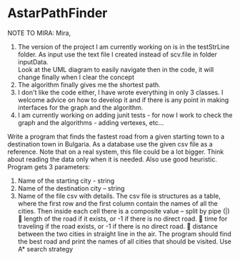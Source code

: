 # AstarPathFinder

NOTE TO MIRA:
Mira,
1. The version of the project I am currently working on is in the testStrLine folder.
As input use the text file I created instead of scv.file in folder inputData.  
Look at the UML diagram to easily navigate then in the code, it will change finally when I clear the concept
2. The algorithm finally gives me the shortest path.
3. I don't like the code either, I have wrote everything in only 3 classes. I welcome advice on how to develop it and if there is any point in making interfaces for the graph and the algorithm.
4. I am currently working on adding junit tests - for now I work to check the graph and the algorithms - adding vertexes, etc...



Write a program that finds the fastest road from a given starting town to a destination town in 
Bulgaria. As a database use the given csv file as a reference. Note that on a real system, this file 
could be a lot bigger. 
Think about reading the data only when it is needed. 
Also use good heuristic. 
Program gets 3 parameters: 
1. Name of the starting city - string 
2. Name of the destination city – string 
3. Name of the file csv with details. 
The csv file is structures as a table, where the first row and the first column contain the names of all 
the cities. Then inside each cell there is a composite value – split by pipe (|) 
 length of the road if it exists, or -1 if there is no direct road. 
 time for traveling if the road exists, or -1 if there is no direct road. 
 distance between the two cities in straight line in the air. 
The program should find the best road and print the names of all cities that should be visited. 
Use A* search strategy
